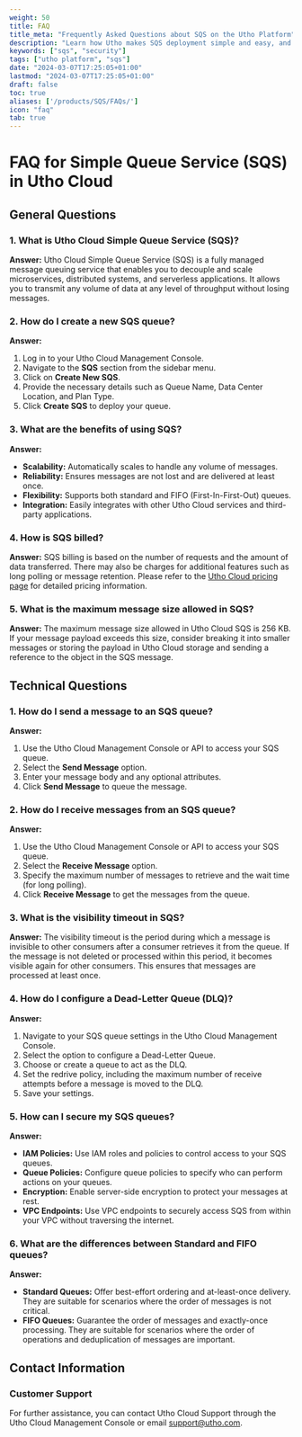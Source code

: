 ```yaml
---
weight: 50
title: FAQ
title_meta: "Frequently Asked Questions about SQS on the Utho Platform"
description: "Learn how Utho makes SQS deployment simple and easy, and get answers to frequently asked questions about our SQS service."
keywords: ["sqs", "security"]
tags: ["utho platform", "sqs"]
date: "2024-03-07T17:25:05+01:00"
lastmod: "2024-03-07T17:25:05+01:00"
draft: false
toc: true
aliases: ['/products/SQS/FAQs/']
icon: "faq"
tab: true
---
```


# FAQ for Simple Queue Service (SQS) in Utho Cloud

## General Questions

### 1. What is Utho Cloud Simple Queue Service (SQS)?
**Answer:** Utho Cloud Simple Queue Service (SQS) is a fully managed message queuing service that enables you to decouple and scale microservices, distributed systems, and serverless applications. It allows you to transmit any volume of data at any level of throughput without losing messages.

### 2. How do I create a new SQS queue?
**Answer:** 
1. Log in to your Utho Cloud Management Console.
2. Navigate to the **SQS** section from the sidebar menu.
3. Click on **Create New SQS**.
4. Provide the necessary details such as Queue Name, Data Center Location, and Plan Type.
5. Click **Create SQS** to deploy your queue.

### 3. What are the benefits of using SQS?
**Answer:**
- **Scalability:** Automatically scales to handle any volume of messages.
- **Reliability:** Ensures messages are not lost and are delivered at least once.
- **Flexibility:** Supports both standard and FIFO (First-In-First-Out) queues.
- **Integration:** Easily integrates with other Utho Cloud services and third-party applications.

### 4. How is SQS billed?
**Answer:** SQS billing is based on the number of requests and the amount of data transferred. There may also be charges for additional features such as long polling or message retention. Please refer to the [Utho Cloud pricing page](#) for detailed pricing information.

### 5. What is the maximum message size allowed in SQS?
**Answer:** The maximum message size allowed in Utho Cloud SQS is 256 KB. If your message payload exceeds this size, consider breaking it into smaller messages or storing the payload in Utho Cloud storage and sending a reference to the object in the SQS message.

## Technical Questions

### 1. How do I send a message to an SQS queue?
**Answer:**
1. Use the Utho Cloud Management Console or API to access your SQS queue.
2. Select the **Send Message** option.
3. Enter your message body and any optional attributes.
4. Click **Send Message** to queue the message.

### 2. How do I receive messages from an SQS queue?
**Answer:**
1. Use the Utho Cloud Management Console or API to access your SQS queue.
2. Select the **Receive Message** option.
3. Specify the maximum number of messages to retrieve and the wait time (for long polling).
4. Click **Receive Message** to get the messages from the queue.

### 3. What is the visibility timeout in SQS?
**Answer:** The visibility timeout is the period during which a message is invisible to other consumers after a consumer retrieves it from the queue. If the message is not deleted or processed within this period, it becomes visible again for other consumers. This ensures that messages are processed at least once.

### 4. How do I configure a Dead-Letter Queue (DLQ)?
**Answer:**
1. Navigate to your SQS queue settings in the Utho Cloud Management Console.
2. Select the option to configure a Dead-Letter Queue.
3. Choose or create a queue to act as the DLQ.
4. Set the redrive policy, including the maximum number of receive attempts before a message is moved to the DLQ.
5. Save your settings.

### 5. How can I secure my SQS queues?
**Answer:**
- **IAM Policies:** Use IAM roles and policies to control access to your SQS queues.
- **Queue Policies:** Configure queue policies to specify who can perform actions on your queues.
- **Encryption:** Enable server-side encryption to protect your messages at rest.
- **VPC Endpoints:** Use VPC endpoints to securely access SQS from within your VPC without traversing the internet.

### 6. What are the differences between Standard and FIFO queues?
**Answer:**
- **Standard Queues:** Offer best-effort ordering and at-least-once delivery. They are suitable for scenarios where the order of messages is not critical.
- **FIFO Queues:** Guarantee the order of messages and exactly-once processing. They are suitable for scenarios where the order of operations and deduplication of messages are important.

## Contact Information

### Customer Support
For further assistance, you can contact Utho Cloud Support through the Utho Cloud Management Console or email support@utho.com.

<!-- ### Feedback
We value your feedback! Please share your suggestions and comments with us at feedback@utho.com to help us improve the Utho Cloud SQS product. -->

